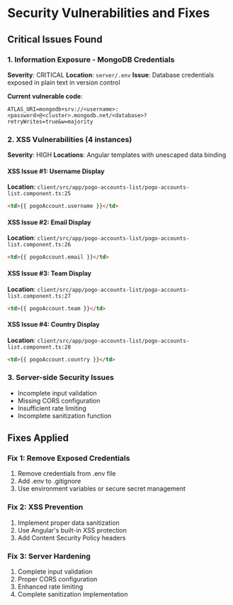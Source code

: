 # Security Vulnerabilities and Fixes

## Critical Issues Found

### 1. Information Exposure - MongoDB Credentials
**Severity**: CRITICAL
**Location**: `server/.env`
**Issue**: Database credentials exposed in plain text in version control

**Current vulnerable code**:
<!-- ATLAS_URI=mongodb+srv://indi:3Y5iLauV8HFyTMBh@pogoaccountscluster.oxqfol2.mongodb.net/?retryWrites=true&w=majority&appName=PogoAccountsCluster -->
```
ATLAS_URI=mongodb+srv://<username>:<password>@<cluster>.mongodb.net/<database>?retryWrites=true&w=majority
```

### 2. XSS Vulnerabilities (4 instances)
**Severity**: HIGH
**Locations**: Angular templates with unescaped data binding

#### XSS Issue #1: Username Display
**Location**: `client/src/app/pogo-accounts-list/pogo-accounts-list.component.ts:25`
```html
<td>{{ pogoAccount.username }}</td>
```

#### XSS Issue #2: Email Display  
**Location**: `client/src/app/pogo-accounts-list/pogo-accounts-list.component.ts:26`
```html
<td>{{ pogoAccount.email }}</td>
```

#### XSS Issue #3: Team Display
**Location**: `client/src/app/pogo-accounts-list/pogo-accounts-list.component.ts:27`
```html
<td>{{ pogoAccount.team }}</td>
```

#### XSS Issue #4: Country Display
**Location**: `client/src/app/pogo-accounts-list/pogo-accounts-list.component.ts:28`
```html
<td>{{ pogoAccount.country }}</td>
```

### 3. Server-side Security Issues
- Incomplete input validation
- Missing CORS configuration
- Insufficient rate limiting
- Incomplete sanitization function

## Fixes Applied

### Fix 1: Remove Exposed Credentials
1. Remove credentials from .env file
2. Add .env to .gitignore
3. Use environment variables or secure secret management

### Fix 2: XSS Prevention
1. Implement proper data sanitization
2. Use Angular's built-in XSS protection
3. Add Content Security Policy headers

### Fix 3: Server Hardening
1. Complete input validation
2. Proper CORS configuration  
3. Enhanced rate limiting
4. Complete sanitization implementation
